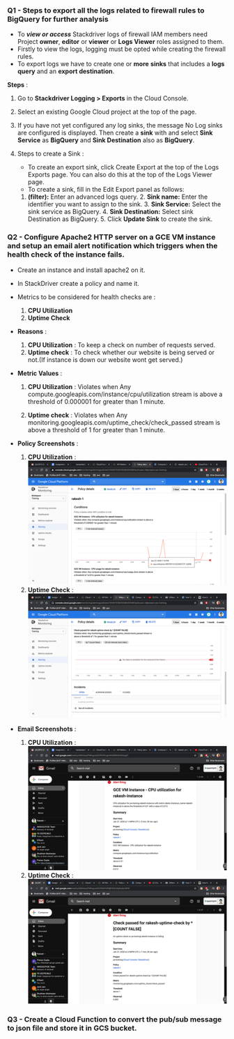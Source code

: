 ### Q1 - Steps to export all the logs related to firewall rules to BigQuery for further analysis

* To **_view or access_** Stackdriver logs of firewall IAM members need Project **owner**, **editor** or **viewer** or **Logs Viewer** roles assigned to them.
* Firstly to view the logs, logging must be opted while creating the firewall rules.
* To export logs we have to create one or **more** **sinks** that includes a **logs query** and an **export destination**.

**Steps** :

1. Go to **Stackdriver Logging > Exports** in the Cloud Console.
2. Select an existing Google Cloud project at the top of the page.
3. If you have not yet configured any log sinks, the message No Log sinks are configured is displayed. Then create a **sink** with and select **Sink Service** as **BigQuery** and **Sink Destination** also as **BigQuery**.
4. Steps to create a Sink : 

      * To create an export sink, click Create Export at the top of the Logs Exports page. You can also do this at the top of the Logs Viewer page.
      *  To create a sink, fill in the Edit Export panel as follows:
      	
	1. **(filter):** Enter an advanced logs query.
      	2. **Sink name:** Enter the identifier you want to assign to the sink.
      	3. **Sink Service:** Select the sink service as BigQuery.
      	4. **Sink Destination:** Select sink Destination as BigQuery.
      	5. Click **Update Sink** to create the sink.   		 				

### Q2 - Configure Apache2 HTTP server on a GCE VM instance and setup an email alert notification which triggers when the health check of the instance fails.
* Create an instance and install apache2 on it.
* In StackDriver create a policy and name it.
* Metrics to be considered for health checks are :
	1. **CPU Utilization** 
	2. **Uptime Check**
* **Reasons** :  
	1. **CPU Utilization** : To keep a check on number of requests served.
	2. **Uptime check** : To check whether our website is being served or not.(If instance is down our website wont get served.)
* **Metric Values**  :
	1. **CPU Utilization** : Violates when Any
	compute.googleapis.com/instance/cpu/utilization stream is above a threshold of 0.000001 for greater than 1 minute.
	
	2. **Uptime check** : Violates when Any monitoring.googleapis.com/uptime_check/check_passed stream is above a threshold of 1 for greater than 1 minute.

* **Policy Screenshots** :
	1. **CPU Utilization** :
	![](https://raw.githubusercontent.com/hackerbat/GCP-ASSESSMENT/master/GCP-ASSIGNMENT3-CLOUDFUNCTION-STACKDRIVER/images/cpu-utilization.png)
	2. **Uptime Check** :
	![](https://raw.githubusercontent.com/hackerbat/GCP-ASSESSMENT/master/GCP-ASSIGNMENT3-CLOUDFUNCTION-STACKDRIVER/images/uptime-check.png)
* **Email Screenshots** :
	1. **CPU Utilization** :
	![](https://raw.githubusercontent.com/hackerbat/GCP-ASSESSMENT/master/GCP-ASSIGNMENT3-CLOUDFUNCTION-STACKDRIVER/images/email_utilization.png)
	2. **Uptime Check** :
	![](https://raw.githubusercontent.com/hackerbat/GCP-ASSESSMENT/master/GCP-ASSIGNMENT3-CLOUDFUNCTION-STACKDRIVER/images/email-uptime-check.png)
	

### Q3 - Create a Cloud Function to convert the pub/sub message to json file and store it in GCS bucket.
